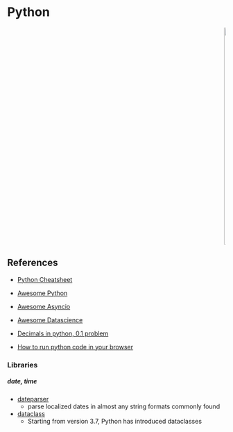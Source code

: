 # Python

<marquee><img src="static/python_logo.png" width=500></marquee>

## References
- [Python Cheatsheet](https://github.com/gto76/python-cheatsheet)
- [Awesome Python](https://github.com/vinta/awesome-python#readme)
- [Awesome Asyncio](https://github.com/timofurrer/awesome-asyncio#readme)
- [Awesome Datascience](https://github.com/krzjoa/awesome-python-data-science#readme)
- [Decimals in python, 0.1 problem](https://medium.com/geekculture/decimals-in-python-the-0-1-problem-97772ddf2e16)

- [How to run python code in your browser](https://medium.com/@codemaker2016/how-to-run-python-code-in-your-browser-69b4044b803a)



### Libraries

##### date, time
- [dateparser](https://dateparser.readthedocs.io/en/latest/)
  - parse localized dates in almost any string formats commonly found
- [dataclass]()
  - Starting from version 3.7, Python has introduced dataclasses


